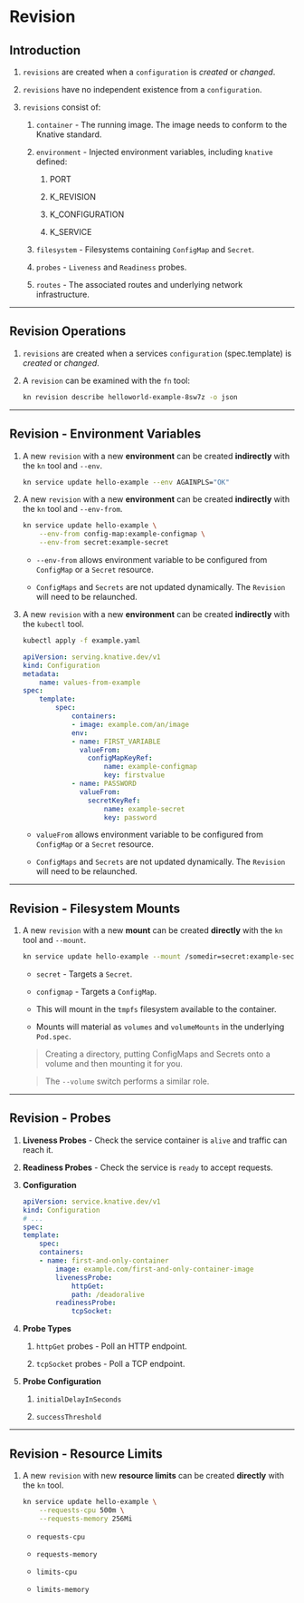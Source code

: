 # Revision

## Introduction

1. `revisions` are created when a `configuration` is _created_ or _changed_.

2. `revisions` have no independent existence from a `configuration`.

3. `revisions` consist of:

    1. `container` - The running image. The image needs to conform to the Knative standard.

    2. `environment` - Injected environment variables, including `knative` defined:

        1. PORT

        2. K_REVISION

        3. K_CONFIGURATION

        4. K_SERVICE
    
    3. `filesystem` - Filesystems containing `ConfigMap` and `Secret`.

    4. `probes` - `Liveness` and `Readiness` probes.

    5. `routes` - The associated routes and underlying network infrastructure.


---

## Revision Operations

1. `revisions` are created when a services `configuration` (spec.template) is _created_ or _changed_.

2. A `revision` can be examined with the `fn` tool:

    ```bash
    kn revision describe helloworld-example-8sw7z -o json
    ```

---

## Revision - Environment Variables

1. A new `revision` with a new __environment__ can be created __indirectly__ with the `kn` tool and `--env`.

    ```bash
    kn service update hello-example --env AGAINPLS="OK"
    ```

2.  A new `revision` with a new __environment__ can be created __indirectly__ with the `kn` tool and `--env-from`.

    ```bash
    kn service update hello-example \
        --env-from config-map:example-configmap \
        --env-from secret:example-secret
    ```

    * `--env-from` allows environment variable to be configured from `ConfigMap` or a `Secret` resource.

    * `ConfigMaps` and `Secrets` are not updated dynamically. The `Revision` will need to be relaunched.


3. A new `revision` with a new __environment__ can be created __indirectly__ with the `kubectl` tool.

    ```bash
    kubectl apply -f example.yaml
    ```

    ```yaml
    apiVersion: serving.knative.dev/v1
    kind: Configuration
    metadata:
        name: values-from-example
    spec:
        template:
            spec:
                containers:
                - image: example.com/an/image
                env:
                - name: FIRST_VARIABLE
                  valueFrom:
                    configMapKeyRef:
                        name: example-configmap
                        key: firstvalue
                - name: PASSWORD
                  valueFrom:
                    secretKeyRef:
                        name: example-secret
                        key: password
    ```
    * `valueFrom` allows environment variable to be configured from `ConfigMap` or a `Secret` resource.

    * `ConfigMaps` and `Secrets` are not updated dynamically. The `Revision` will need to be relaunched.

---

## Revision - Filesystem Mounts

1. A new `revision` with a new __mount__ can be created __directly__ with the `kn` tool and `--mount`.

    ```bash
    kn service update hello-example --mount /somedir=secret:example-secret
    ```

    * `secret` - Targets a `Secret`.

    * `configmap` - Targets a `ConfigMap`.

    * This will mount in the `tmpfs` filesystem available to the container.

    * Mounts will material as `volumes` and `volumeMounts` in the underlying `Pod.spec`.

    > Creating a directory, putting ConfigMaps and Secrets onto a volume and then mounting it for you.

    > The `--volume` switch performs a similar role.

---

## Revision - Probes

1. __Liveness Probes__ - Check the service container is `alive` and traffic can reach it.

2. __Readiness Probes__ - Check the service is `ready` to accept requests.

3. __Configuration__

    ```yaml
    apiVersion: service.knative.dev/v1
    kind: Configuration
    # ...
    spec:
    template:
        spec:
        containers:
        - name: first-and-only-container
            image: example.com/first-and-only-container-image
            livenessProbe:
                httpGet:
                path: /deadoralive
            readinessProbe:
                tcpSocket:
    ```

4. __Probe Types__

    1. `httpGet` probes - Poll an HTTP endpoint.

    2. `tcpSocket` probes - Poll a TCP endpoint.

5. __Probe Configuration__

    1. `initialDelayInSeconds`

    2. `successThreshold`

---

## Revision - Resource Limits

1. A new `revision` with new __resource limits__ can be created __directly__ with the `kn` tool.

    ```bash
    kn service update hello-example \
        --requests-cpu 500m \
        --requests-memory 256Mi
    ```

    * `requests-cpu`

    * `requests-memory`

    * `limits-cpu`

    * `limits-memory`

